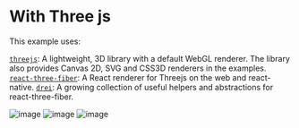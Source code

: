 # With Three js

This example uses:

[`threejs`](https://threejs.org/): A lightweight, 3D library with a default WebGL renderer. The library also provides Canvas 2D, SVG and CSS3D renderers in the examples.
[`react-three-fiber`](https://github.com/pmndrs/react-three-fiber): A React renderer for Threejs on the web and react-native.
[`drei`](https://github.com/pmndrs/drei): A growing collection of useful helpers and abstractions for react-three-fiber.

![image](https://user-images.githubusercontent.com/102738962/232430983-f4641e8f-2a20-436d-8f80-8791972c8d5c.png)
![image](https://user-images.githubusercontent.com/102738962/232431037-64e15317-8ba0-438d-a97e-6139b940a903.png)
![image](https://user-images.githubusercontent.com/102738962/232430927-1ff8df57-0ebb-46ba-90b3-98783f1b4044.png)

